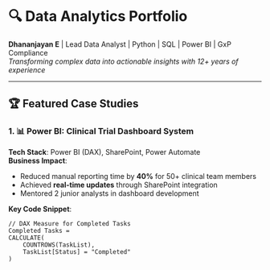 # 🔍 Data Analytics Portfolio
**Dhananjayan E** | Lead Data Analyst | Python | SQL | Power BI | GxP Compliance  
*Transforming complex data into actionable insights with 12+ years of experience*

---

## 🏆 Featured Case Studies

### 1. 📊 Power BI: Clinical Trial Dashboard System
**Tech Stack**: Power BI (DAX), SharePoint, Power Automate  
**Business Impact**:
- Reduced manual reporting time by **40%** for 50+ clinical team members
- Achieved **real-time updates** through SharePoint integration
- Mentored 2 junior analysts in dashboard development

**Key Code Snippet**:
```dax
// DAX Measure for Completed Tasks
Completed Tasks = 
CALCULATE(
    COUNTROWS(TaskList),
    TaskList[Status] = "Completed"
)

